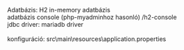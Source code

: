 
Adatbázis: H2 in-memory adatbázis<br>
adatbázis console (php-myadminhoz hasonló)  /h2-console<br>
jdbc driver: mariadb driver<br>
<br>
konfiguráció: src\main\resources\application.properties<br>

